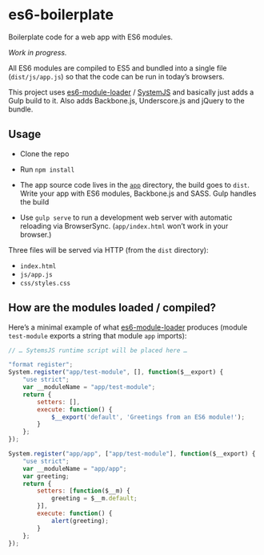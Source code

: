 # es6-boilerplate

Boilerplate code for a web app with ES6 modules.

*Work in progress.*

All ES6 modules are compiled to ES5 and bundled into a single file (`dist/js/app.js`) so that the code can be run in today’s browsers.

This project uses [es6-module-loader] / [SystemJS] and basically just adds a Gulp build to it. Also adds Backbone.js, Underscore.js and jQuery to the bundle.

[es6-module-loader]: https://github.com/ModuleLoader/es6-module-loader
[SystemJS]: https://github.com/systemjs/systemjs


## Usage

- Clone the repo

- Run `npm install`

- The app source code lives in the [`app`](https://github.com/j13z/es6-boilerplate/tree/master/app) directory, the build goes to `dist`. Write your app with ES6 modules, Backbone.js and SASS. Gulp handles the build

- Use `gulp serve` to run a development web server with automatic reloading via BrowserSync. (`app/index.html` won’t work in your browser.)

Three files will be served via HTTP (from the `dist` directory):

- `index.html`
- `js/app.js`
- `css/styles.css`


## How are the modules loaded / compiled?

Here’s a minimal example of what [es6-module-loader] produces (module `test-module` exports a string that module `app` imports):

```javascript
// … SytemsJS runtime script will be placed here …

"format register";
System.register("app/test-module", [], function($__export) {
    "use strict";
    var __moduleName = "app/test-module";
    return {
        setters: [],
        execute: function() {
            $__export('default', 'Greetings from an ES6 module!');
        }
    };
});

System.register("app/app", ["app/test-module"], function($__export) {
    "use strict";
    var __moduleName = "app/app";
    var greeting;
    return {
        setters: [function($__m) {
            greeting = $__m.default;
        }],
        execute: function() {
            alert(greeting);
        }
    };
});
```
